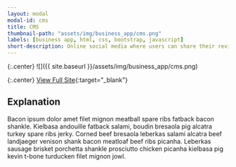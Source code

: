 ```yaml
---
layout: modal
modal-id: cms
title: CMS
thumbnail-path: "assets/img/business_app/cms.png"
labels: [business app, html, css, bootstrap, javascript]
short-description: Online social media where users can share their reviews for the movies and search the movie review.
---
```


{:.center}
![]({{ site.baseurl }}/assets/img/business_app/cms.png)

{:.center}
[View Full Site](https://github.com/alexreisner/cms/pull/1150){:target="\_blank"}

## Explanation

Bacon ipsum dolor amet filet mignon meatball spare ribs fatback bacon shankle. Kielbasa andouille fatback salami, boudin bresaola pig alcatra turkey spare ribs jerky. Corned beef bresaola leberkas salami alcatra beef landjaeger venison shank bacon meatloaf beef ribs picanha. Leberkas sausage brisket porchetta shankle prosciutto chicken picanha kielbasa pig kevin t-bone turducken filet mignon jowl.